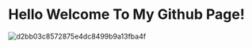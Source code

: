 # Hello Welcome To My Github Page!
![d2bb03c8572875e4dc8499b9a13fba4f](https://user-images.githubusercontent.com/65915809/99575108-dbaea100-29e0-11eb-8dcf-7b17e5daf1e0.gif)
